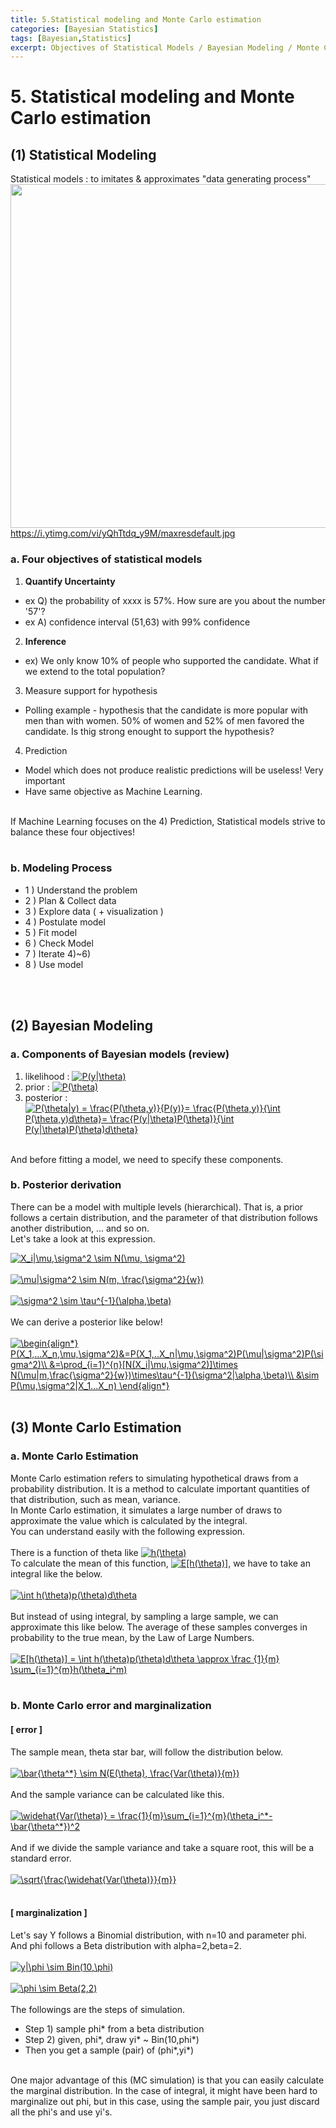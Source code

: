 ```yaml
---
title: 5.Statistical modeling and Monte Carlo estimation
categories: [Bayesian Statistics]
tags: [Bayesian,Statistics]
excerpt: Objectives of Statistical Models / Bayesian Modeling / Monte Carlo Estimation
---
```


# 5. Statistical modeling and Monte Carlo estimation

## (1) Statistical Modeling
Statistical models : to imitates & approximates "data generating process"
<br>
<img src="https://i.ytimg.com/vi/yQhTtdq_y9M/maxresdefault.jpg" width="550" /> <br>
https://i.ytimg.com/vi/yQhTtdq_y9M/maxresdefault.jpg
<br>

### a. Four objectives of statistical models
1) **Quantify Uncertainty**
- ex Q) the probability of xxxx is 57%. How sure are you about the number '57'?
- ex A) confidence interval (51,63) with 99% confidence

2) **Inference**
- ex) We only know 10% of people who supported the candidate. What if we extend to the total population?

3) Measure support for hypothesis
- Polling example - hypothesis that the candidate is more popular with men than with women. 50% of women and 52% of men favored the candidate. Is thig strong
enought to support the hypothesis?

4) Prediction
- Model which does not produce realistic predictions will be useless! Very important
- Have same objective as Machine Learning.
<br>
If Machine Learning focuses on the 4) Prediction, Statistical models strive to balance these four objectives!
<br>
<br>

### b. Modeling Process
- 1 ) Understand the problem
- 2 ) Plan & Collect data
- 3 ) Explore data ( + visualization )
- 4 ) Postulate model
- 5 ) Fit model
- 6 ) Check Model
- 7 ) Iterate 4)~6)
- 8 ) Use model
<br>
<br>

## (2) Bayesian Modeling
### a. Components of Bayesian models (review)
1) likelihood : <a href="https://www.codecogs.com/eqnedit.php?latex=P(y|\theta)" target="_blank"><img src="https://latex.codecogs.com/gif.latex?P(y|\theta)" title="P(y|\theta)" /></a><br>
2) prior : <a href="https://www.codecogs.com/eqnedit.php?latex=P(\theta)" target="_blank"><img src="https://latex.codecogs.com/gif.latex?P(\theta)" title="P(\theta)" /></a><br>
3) posterior : <a href="https://www.codecogs.com/eqnedit.php?latex=P(\theta|y)&space;=&space;\frac{P(\theta,y)}{P(y)}=&space;\frac{P(\theta,y)}{\int&space;P(\theta,y)d\theta}=&space;\frac{P(y|\theta)P(\theta)}{\int&space;P(y|\theta)P(\theta)d\theta}" target="_blank"><img src="https://latex.codecogs.com/gif.latex?P(\theta|y)&space;=&space;\frac{P(\theta,y)}{P(y)}=&space;\frac{P(\theta,y)}{\int&space;P(\theta,y)d\theta}=&space;\frac{P(y|\theta)P(\theta)}{\int&space;P(y|\theta)P(\theta)d\theta}" title="P(\theta|y) = \frac{P(\theta,y)}{P(y)}= \frac{P(\theta,y)}{\int P(\theta,y)d\theta}= \frac{P(y|\theta)P(\theta)}{\int P(y|\theta)P(\theta)d\theta}" /></a>
<br>
And before fitting a model, we need to specify these components.

### b. Posterior derivation
There can be a model with multiple levels (hierarchical). 
That is, a prior follows a certain distribution, and the parameter of that distribution follows another distribution, ... and so on.
<br>
Let's take a look at this expression.

<a href="https://www.codecogs.com/eqnedit.php?latex=X_i|\mu,\sigma^2&space;\sim&space;N(\mu,&space;\sigma^2)" target="_blank"><img src="https://latex.codecogs.com/gif.latex?X_i|\mu,\sigma^2&space;\sim&space;N(\mu,&space;\sigma^2)" title="X_i|\mu,\sigma^2 \sim N(\mu, \sigma^2)" /></a>
<br>
<br>
<a href="https://www.codecogs.com/eqnedit.php?latex=\mu|\sigma^2&space;\sim&space;N(m,&space;\frac{\sigma^2}{w})" target="_blank"><img src="https://latex.codecogs.com/gif.latex?\mu|\sigma^2&space;\sim&space;N(m,&space;\frac{\sigma^2}{w})" title="\mu|\sigma^2 \sim N(m, \frac{\sigma^2}{w})" /></a>
<br>
<br>
<a href="https://www.codecogs.com/eqnedit.php?latex=\sigma^2&space;\sim&space;\tau^{-1}(\alpha,\beta)" target="_blank"><img src="https://latex.codecogs.com/gif.latex?\sigma^2&space;\sim&space;\tau^{-1}(\alpha,\beta)" title="\sigma^2 \sim \tau^{-1}(\alpha,\beta)" /></a>
<br>
<br>
We can derive a posterior like below!
<br>
<br>
<a href="https://www.codecogs.com/eqnedit.php?latex=\begin{align*}&space;P(X_1,...X_n,\mu,\sigma^2)&=P(X_1,..X_n|\mu,\sigma^2)P(\mu|\sigma^2)P(\sigma^2)\\&space;&=\prod_{i=1}^{n}[N(X_i|\mu,\sigma^2)]\times&space;N(\mu|m,\frac{\sigma^2}{w})\times\tau^{-1}(\sigma^2|\alpha,\beta)\\&space;&\sim&space;P(\mu,\sigma^2|X_1...X_n)&space;\end{align*}" target="_blank"><img src="https://latex.codecogs.com/gif.latex?\begin{align*}&space;P(X_1,...X_n,\mu,\sigma^2)&=P(X_1,..X_n|\mu,\sigma^2)P(\mu|\sigma^2)P(\sigma^2)\\&space;&=\prod_{i=1}^{n}[N(X_i|\mu,\sigma^2)]\times&space;N(\mu|m,\frac{\sigma^2}{w})\times\tau^{-1}(\sigma^2|\alpha,\beta)\\&space;&\sim&space;P(\mu,\sigma^2|X_1...X_n)&space;\end{align*}" title="\begin{align*} P(X_1,...X_n,\mu,\sigma^2)&=P(X_1,..X_n|\mu,\sigma^2)P(\mu|\sigma^2)P(\sigma^2)\\ &=\prod_{i=1}^{n}[N(X_i|\mu,\sigma^2)]\times N(\mu|m,\frac{\sigma^2}{w})\times\tau^{-1}(\sigma^2|\alpha,\beta)\\ &\sim P(\mu,\sigma^2|X_1...X_n) \end{align*}" /></a>
<br>
<br>

## (3) Monte Carlo Estimation
### a. Monte Carlo Estimation
Monte Carlo estimation refers to simulating hypothetical draws from a probability distribution. It is a method to calculate important quantities of that distribution, such as mean, variance. 
<br>
In Monte Carlo estimation, it simulates a large number of draws to approximate the value which is calculated by the integral.
<br>
You can understand easily with the following expression.
<br>
<br>
There is a function of theta like <a href="https://www.codecogs.com/eqnedit.php?latex=h(\theta)" target="_blank"><img src="https://latex.codecogs.com/gif.latex?h(\theta)" title="h(\theta)" /></a>
<br>
To calculate the mean of this function, <a href="https://www.codecogs.com/eqnedit.php?latex=E[h(\theta)]" target="_blank"><img src="https://latex.codecogs.com/gif.latex?E[h(\theta)]" title="E[h(\theta)]" /></a>, we have to take an integral like the below.
<br>
<br>
<a href="https://www.codecogs.com/eqnedit.php?latex=\int&space;h(\theta)p(\theta)d\theta" target="_blank"><img src="https://latex.codecogs.com/gif.latex?\int&space;h(\theta)p(\theta)d\theta" title="\int h(\theta)p(\theta)d\theta" /></a>
<br>
<br>
But instead of using integral, by sampling a large sample, we can approximate this like below. The average of these samples converges in probability to the true mean, by the Law of Large Numbers.
<br>
<br>
<a href="https://www.codecogs.com/eqnedit.php?latex=E[h(\theta)]&space;=&space;\int&space;h(\theta)p(\theta)d\theta&space;\approx&space;\frac&space;{1}{m}&space;\sum_{i=1}^{m}h(\theta_i^m)" target="_blank"><img src="https://latex.codecogs.com/gif.latex?E[h(\theta)]&space;=&space;\int&space;h(\theta)p(\theta)d\theta&space;\approx&space;\frac&space;{1}{m}&space;\sum_{i=1}^{m}h(\theta_i^m)" title="E[h(\theta)] = \int h(\theta)p(\theta)d\theta \approx \frac {1}{m} \sum_{i=1}^{m}h(\theta_i^m)" /></a>
<br>
<br>

### b. Monte Carlo error and marginalization

#### [ error ] 
The sample mean, theta star bar, will follow the distribution below.
<br>
<br>
<a href="https://www.codecogs.com/eqnedit.php?latex=\bar{\theta^*}&space;\sim&space;N(E(\theta),&space;\frac{Var(\theta)}{m})" target="_blank"><img src="https://latex.codecogs.com/gif.latex?\bar{\theta^*}&space;\sim&space;N(E(\theta),&space;\frac{Var(\theta)}{m})" title="\bar{\theta^*} \sim N(E(\theta), \frac{Var(\theta)}{m})" /></a>
<br>
<br>
And the sample variance can be calculated like this.
<br>
<br>
<a href="https://www.codecogs.com/eqnedit.php?latex=\widehat{Var(\theta)}&space;=&space;\frac{1}{m}\sum_{i=1}^{m}(\theta_i^*-\bar{\theta^*})^2" target="_blank"><img src="https://latex.codecogs.com/gif.latex?\widehat{Var(\theta)}&space;=&space;\frac{1}{m}\sum_{i=1}^{m}(\theta_i^*-\bar{\theta^*})^2" title="\widehat{Var(\theta)} = \frac{1}{m}\sum_{i=1}^{m}(\theta_i^*-\bar{\theta^*})^2" /></a>
<br>
<br>
And if we divide the sample variance and take a square root, this will be a standard error.
<br>
<br>
<a href="https://www.codecogs.com/eqnedit.php?latex=\sqrt{\frac{\widehat{Var(\theta)}}{m}}" target="_blank"><img src="https://latex.codecogs.com/gif.latex?\sqrt{\frac{\widehat{Var(\theta)}}{m}}" title="\sqrt{\frac{\widehat{Var(\theta)}}{m}}" /></a>
<br>
<br>

#### [ marginalization ]
Let's say Y follows a Binomial distribution, with n=10 and parameter phi.<br>
And phi follows a Beta distribution with alpha=2,beta=2.
<br>
<br>
<a href="https://www.codecogs.com/eqnedit.php?latex=y|\phi&space;\sim&space;Bin(10,\phi)" target="_blank"><img src="https://latex.codecogs.com/gif.latex?y|\phi&space;\sim&space;Bin(10,\phi)" title="y|\phi \sim Bin(10,\phi)" /></a>
<br>
<br>
<a href="https://www.codecogs.com/eqnedit.php?latex=\phi&space;\sim&space;Beta(2,2)" target="_blank"><img src="https://latex.codecogs.com/gif.latex?\phi&space;\sim&space;Beta(2,2)" title="\phi \sim Beta(2,2)" /></a>
<br>
<br>
The followings are the steps of simulation.
- Step 1) sample phi* from a beta distribution
- Step 2) given, phi*, draw yi* ~ Bin(10,phi*)
- Then you get a sample (pair) of (phi*,yi*)
<br>
One major advantage of this (MC simulation) is that you can easily calculate the marginal distribution.
In the case of integral, it might have been hard to marginalize out phi, but in this case, using the sample pair,
you just discard all the phi's and use yi's.
